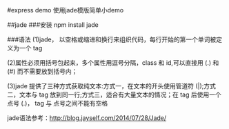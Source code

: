 #express demo
使用jade模版简单小demo

##jade
###安装 
npm install jade

###语法
(1)jade， 以空格或缩进和换行来组织代码，每行开始的第一个单词被定义为一个 tag

(2)属性必须用括号包起来，多个属性用逗号分隔，class 和 id,可以直接用 (.) 和 (#) 而不需要放到括号内；

(3)jade 提供了三种方式获取纯文本:方式一，在文本的开头使用管道符 (|);方式二，文本与 tag 放到同一行;方式三，适合有大量文本的情况；在 tag 后使用一个点号 (.)， tag 与 点号之间不能有空格

jade语法参考：http://blog.jayself.com/2014/07/28/Jade/
